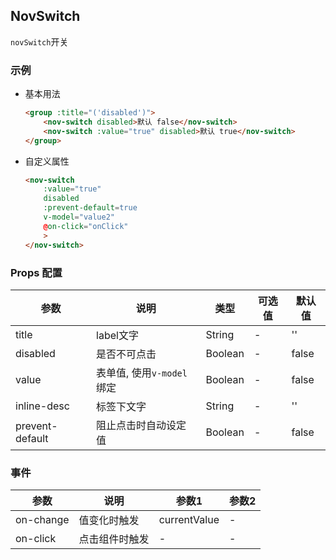 ## NovSwitch

 `novSwitch`开关

### 示例

- 基本用法
    ```html
    <group :title="('disabled')">
        <nov-switch disabled>默认 false</nov-switch>
        <nov-switch :value="true" disabled>默认 true</nov-switch>
    </group>
    ```

- 自定义属性
    ```html
    <nov-switch 
        :value="true"
        disabled
        :prevent-default=true  
        v-model="value2" 
        @on-click="onClick"
        >
    </nov-switch>
    ```

### Props 配置

| 参数 | 说明 | 类型 | 可选值 | 默认值 |
| - | - | - | - | - |
| title | label文字 | String | - | '' |
| disabled | 是否不可点击 | Boolean | - | false |
| value | 表单值, 使用`v-model`绑定 | Boolean | - | false |
| inline-desc | 标签下文字 | String | - | '' |
| prevent-default | 阻止点击时自动设定值 | Boolean | - | false |

### 事件

| 参数 | 说明 | 参数1 | 参数2 |
| - | - | - | - |
| on-change | 值变化时触发 | currentValue | - |
| on-click | 点击组件时触发 | - | - |
